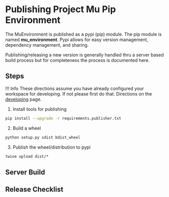 # Publishing Project Mu Pip Environment

The MuEnvironment is published as a pypi (pip) module.  The pip module is named __mu_environment__.  Pypi allows for easy version management, dependency management, and sharing.

Publishing/releasing a new version is generally handled thru a server based build process but for completeness the process is documented here.

## Steps

!!! Info
    These directions assume you have already configured your workspace for developing.  If not please first do that.  Directions on the [developing](developing.md) page.

1. Install tools for publishing

``` cmd
pip install --upgrade -r requirements.publisher.txt
```

2. Build a wheel

``` cmd
python setup.py sdist bdist_wheel
```

3. Publish the wheel/distribution to pypi

``` cmd
twine upload dist/*
```

## Server Build

## Release Checklist


